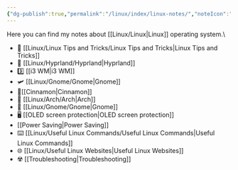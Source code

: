 ```yaml
---
{"dg-publish":true,"permalink":"/linux/index/linux-notes/","noteIcon":""}
---
```


Here you can find my notes about [[Linux/Linux\|Linux]] operating system.\

- 🔆 [[Linux/Linux Tips and Tricks/Linux Tips and Tricks\|Linux Tips and Tricks]]
- 🚀 [[Linux/Hyprland/Hyprland\|Hyprland]]
- 3️⃣ [[i3 WM\|i3 WM]]
- 🛩️ [[Linux/Gnome/Gnome\|Gnome]]
- 🍨[[Cinnamon\|Cinnamon]]
- 🏹 [[Linux/Arch/Arch\|Arch]]                                                                             
- 🍥 [[Linux/Gnome/Gnome\|Gnome]]
- 🖥️ [[OLED screen protection\|OLED screen protection]]
- [[Power Saving\|Power Saving]]
- ⌨️ [[Linux/Useful Linux Commands/Useful Linux Commands\|Useful Linux Commands]]
- 🌐 [[Linux/Useful Linux Websites\|Useful Linux Websites]]
- ☢️ [[Troubleshooting\|Troubleshooting]]
